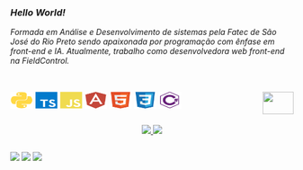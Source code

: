 ### *Hello World!*

<em>Formada em Análise e Desenvolvimento de sistemas pela Fatec de São José do Rio Preto sendo apaixonada por programação com ênfase em front-end e IA. Atualmente, trabalho como desenvolvedora web front-end na FieldControl.<em>

  ##
   

<div style="display: inline_block"><br>
  <img align="center" height="30" width="40" src="https://raw.githubusercontent.com/devicons/devicon/master/icons/python/python-plain.svg">
    <img align="center" height="30" width="40" src="https://raw.githubusercontent.com/devicons/devicon/master/icons/typescript/typescript-plain.svg">
  <img align="center" height="30" width="40" src="https://raw.githubusercontent.com/devicons/devicon/master/icons/javascript/javascript-plain.svg">
  <img align="center" height="30" width="40" src="https://raw.githubusercontent.com/devicons/devicon/master/icons/angularjs/angularjs-plain.svg">
  <img align="center"  height="30" width="40" src="https://raw.githubusercontent.com/devicons/devicon/master/icons/html5/html5-original.svg">
  <img align="center" height="30" width="40" src="https://raw.githubusercontent.com/devicons/devicon/master/icons/css3/css3-original.svg">
  <img align="center" height="30" width="40" src="https://raw.githubusercontent.com/devicons/devicon/master/icons/csharp/csharp-line.svg">
   <img align="right" height="40" width="55" src="https://i.pinimg.com/originals/9f/b1/25/9fb125f1fedc8cc62ab5b20699ebd87d.gif">

</div>

 ##

 <div align="center">
  <a href="https://github.com/ThayDias">
  <img height="180em" src="https://github-readme-stats.vercel.app/api?username=thayDias&show_icons=true&theme=material-palenight"/>
  <img height="180em" src="https://github-readme-stats.vercel.app/api/top-langs/?username=thayDias&layout=compact&theme=material-palenight"/>
<div>
 
 
##
  
 <div align="left">
  <a href = "mailto: thaynnadias23@gmail.com"><img src="https://img.shields.io/badge/-Gmail-%23EA4335?style=for-the-badge&logo=gmail&logoColor=white" target="_blank"></a>
  <a href="linkedin.com/in/thaynna-dias" target="_blank"><img src="https://img.shields.io/badge/-LinkedIn-%230077B5?style=for-the-badge&logo=linkedin&logoColor=white" target="_blank"></a>
   <a href="https://www.instagram.com/thay_dias23/" target="_blank"><img src="https://img.shields.io/badge/-Instagram-%23E4405F?style=for-the-badge&logo=instagram&logoColor=white" target="_blank"></a>
</div>
